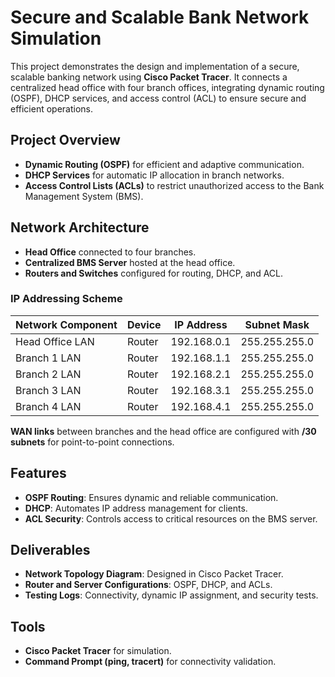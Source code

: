 # Secure and Scalable Bank Network Simulation

This project demonstrates the design and implementation of a secure, scalable banking network using **Cisco Packet Tracer**. It connects a centralized head office with four branch offices, integrating dynamic routing (OSPF), DHCP services, and access control (ACL) to ensure secure and efficient operations.

## Project Overview
- **Dynamic Routing (OSPF)** for efficient and adaptive communication.
- **DHCP Services** for automatic IP allocation in branch networks.
- **Access Control Lists (ACLs)** to restrict unauthorized access to the Bank Management System (BMS).

## Network Architecture
- **Head Office** connected to four branches.
- **Centralized BMS Server** hosted at the head office.
- **Routers and Switches** configured for routing, DHCP, and ACL.

### IP Addressing Scheme
| Network Component | Device  | IP Address   | Subnet Mask   |
|-------------------|---------|--------------|---------------|
| Head Office LAN   | Router  | 192.168.0.1  | 255.255.255.0 |
| Branch 1 LAN      | Router  | 192.168.1.1  | 255.255.255.0 |
| Branch 2 LAN      | Router  | 192.168.2.1  | 255.255.255.0 |
| Branch 3 LAN      | Router  | 192.168.3.1  | 255.255.255.0 |
| Branch 4 LAN      | Router  | 192.168.4.1  | 255.255.255.0 |

**WAN links** between branches and the head office are configured with **/30 subnets** for point-to-point connections.

## Features
- **OSPF Routing**: Ensures dynamic and reliable communication.
- **DHCP**: Automates IP address management for clients.
- **ACL Security**: Controls access to critical resources on the BMS server.

## Deliverables
- **Network Topology Diagram**: Designed in Cisco Packet Tracer.
- **Router and Server Configurations**: OSPF, DHCP, and ACLs.
- **Testing Logs**: Connectivity, dynamic IP assignment, and security tests.

## Tools
- **Cisco Packet Tracer** for simulation.
- **Command Prompt (ping, tracert)** for connectivity validation.
